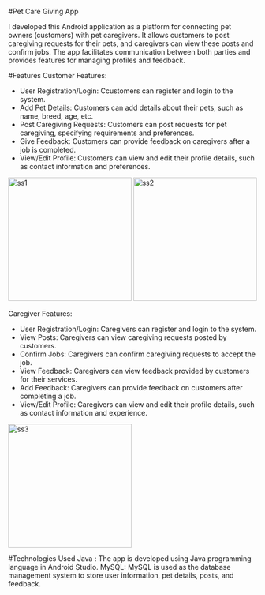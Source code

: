 #Pet Care Giving App

I developed this Android application as a platform for connecting pet owners (customers) with pet caregivers. It allows customers to post caregiving requests for their pets, and caregivers can view these posts and confirm jobs. The app facilitates communication between both parties and provides features for managing profiles and feedback.

#Features
Customer Features:

- User Registration/Login: Ccustomers can register and login to the system.
- Add Pet Details: Customers can add details about their pets, such as name, breed, age, etc.
- Post Caregiving Requests: Customers can post requests for pet caregiving, specifying requirements and preferences.
- Give Feedback: Customers can provide feedback on caregivers after a job is completed.
- View/Edit Profile: Customers can view and edit their profile details, such as contact information and preferences.
  

<img width='250px' alt='ss1' src='https://github.com/Lakna-Premachandra/pet_care_shop/assets/136817118/cc60d0ad-f8af-4eff-9d8b-2c7d76cdb911'>
<img width='250px' alt='ss2' src='https://github.com/Lakna-Premachandra/pet_care_shop/assets/136817118/bea2d07f-a122-470c-8da2-c5efe0e2f2b6'>


Caregiver Features:

- User Registration/Login: Caregivers can register and login to the system.
- View Posts: Caregivers can view caregiving requests posted by customers.
- Confirm Jobs: Caregivers can confirm caregiving requests to accept the job.
- View Feedback: Caregivers can view feedback provided by customers for their services.
- Add Feedback: Caregivers can provide feedback on customers after completing a job.
- View/Edit Profile: Caregivers can view and edit their profile details, such as contact information and experience.
  

<img width='250px' alt='ss3' src='https://github.com/Lakna-Premachandra/pet_care_shop/assets/136817118/3b77db6e-2f92-4323-a375-b5300d0ed507'>


#Technologies Used
Java : The app is developed using Java programming language in Android Studio.
MySQL: MySQL is used as the database management system to store user information, pet details, posts, and feedback.
